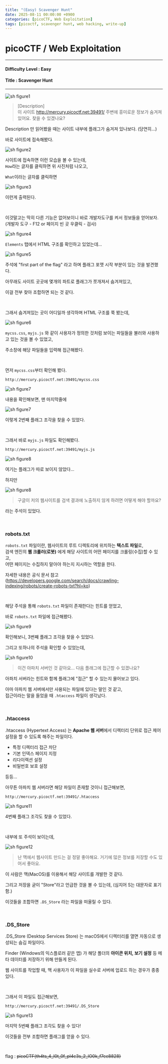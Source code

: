 ```yaml
---
title: "(Easy) Scavenger Hunt"
date: 2025-08-11 00:00:00 +0900
categories: [picoCTF, Web Exploitation]
tags: [picoctf, scavenger hunt, web hacking, write-up]
---
```


# picoCTF / Web Exploitation

---

#### Difficulty Level : Easy
#### Title : Scavenger Hunt

---

![sh figure1](/assets/img/picoCTF/2025-08-07-16-58-47.png)

> [Description]  
> 이 사이트 http://mercury.picoctf.net:39491/ 주변에 흥미로운 정보가 숨겨져 있어요. 찾을 수 있겠나요?

Description 만 읽어봤을 때는 사이트 내부에 플래그가 숨겨져 있나보다. (당연히...)

바로 사이트에 접속해봤다.

![sh figure2](/assets/img/picoCTF/2025-08-07-17-00-53.png)

사이트에 접속하면 이런 모습을 볼 수 있는데,  
`How`라는 글자를 클릭하면 위 사진처럼 나오고, 

`What`이라는 글자를 클릭하면

![sh figure3](/assets/img/picoCTF/2025-08-07-17-02-29.png)

이런게 출력된다.

<br>

이것말고는 딱히 다른 기능은 없어보이니 바로 개발자도구를 켜서 정보들을 얻어보자.  
(개발자 도구 - F12 or 페이지 빈 곳 우클릭 - 검사)

![sh figure4](/assets/img/picoCTF/2025-08-07-17-05-36.png)

`Elements` 탭에서 HTML 구조를 확인하고 있었는데...

![sh figure5](/assets/img/picoCTF/2025-08-07-17-05-50.png)

주석에 "first part of the flag" 라고 하며 플래그 포맷 시작 부분이 있는 것을 발견했다.

아무래도 사이트 곳곳에 몇개의 파트로 플래그가 쪼개져서 숨겨져있고,  

이걸 전부 찾아 조합하면 되는 것 같다.

<br>

그래서 숨겨져있는 곳이 어디일까 생각하며 HTML 구조를 쭉 봤는데,

![sh figure6](/assets/img/picoCTF/2025-08-07-17-10-42.png)

`mycss.css`, `myjs.js` 와 같이 사용자가 정의한 것처럼 보이는 파일들을 불러와 사용하고 있는 것을 볼 수 있었고,

주소창에 해당 파일들을 입력해 접근해봤다.

<br>

먼저 `mycss.css`부터 확인해 봤다.

`http://mercury.picoctf.net:39491/mycss.css`

![sh figure7](/assets/img/picoCTF/2025-08-07-17-13-45.png)

내용을 확인해보면, 맨 마지막줄에

![sh figure7](/assets/img/picoCTF/2025-08-07-17-14-06.png)

이렇게 2번째 플래그 조각을 찾을 수 있었다.

<br>

그래서 바로 `myjs.js` 파일도 확인해봤다.

`http://mercury.picoctf.net:39491/myjs.js`

![sh figure8](/assets/img/picoCTF/2025-08-07-17-15-00.png)

여기는 플래그가 따로 보이지 않았다...

하지만

![sh figure8](/assets/img/picoCTF/2025-08-07-17-15-20.png)

> 구글이 저의 웹사이트를 검색 결과에 노출하지 않게 하려면 어떻게 해야 할까요?

라는 주석이 있었다.

<br>

### robots.txt

`robots.txt` 파일이란, 웹사이트의 루트 디렉토리에 위치하는 **텍스트 파일**로,  
검색 엔진의 **웹 크롤러(로봇)** 에게 해당 사이트의 어떤 페이지를 크롤링(수집)할 수 있고,  
어떤 페이지는 수집하지 말아야 하는지 지시하는 역할을 한다.

자세한 내용은 공식 문서 참고  
(https://developers.google.com/search/docs/crawling-indexing/robots/create-robots-txt?hl=ko)

<br>

해당 주석을 통해 `robots.txt` 파일이 존재한다는 힌트를 얻었고,  

바로 `robots.txt` 파일에 접근해봤다.

![sh figure9](/assets/img/picoCTF/2025-08-07-17-22-20.png)

확인해보니, 3번째 플래그 조각을 찾을 수 있었다.

그리고 또하나의 주석을 확인할 수 있었는데,

![sh figure10](/assets/img/picoCTF/2025-08-07-17-23-20.png)

> 이건 아파치 서버인 것 같아요… 다음 플래그에 접근할 수 있겠나요?

아파치 서버라는 힌트와 함께 플래그에 "접근" 할 수 있는지 물어보고 있다.

아마 아파치 웹 서버에서만 사용되는 파일에 있다는 말인 것 같고,  
접근이라는 말을 들었을 때 `.htaccess` 파일이 생각났다.

<br>

### .htaccess
.htaccess (Hypertext Access) 는 **Apache 웹 서버**에서 디렉터리 단위로 접근 제어 설정을 할 수 있도록 해주는 파일이다.

- 특정 디렉터리 접근 차단
- 기본 인덱스 페이지 지정
- 리다이렉션 설정
- 비밀번호 보호 설정

등등...

아무튼 아파치 웹 서버라면 해당 파일이 존재할 것이니 접근해보면,

`http://mercury.picoctf.net:39491/.htaccess`

![sh figure11](/assets/img/picoCTF/2025-08-07-19-21-20.png)

4번째 플래그 조각도 찾을 수 있었다.

<br>

내부에 또 주석이 보이는데,

![sh figure12](/assets/img/picoCTF/2025-08-07-19-25-12.png)

> 난 맥에서 웹사이트 만드는 걸 정말 좋아해요. 거기에 많은 정보를 저장할 수도 있어서 좋아요.

이 사람은 맥(MacOS)를 이용해서 해당 사이트를 개발한 것 같다.

그리고 저장을 굳이 "Store"라고 언급한 것을 볼 수 있는데, (심지어 S는 대문자로 표기함.)

이것들을 조합하면 `.DS_Store` 라는 파일을 떠올릴 수 있다.

<br>

### .DS_Store
.DS_Store (Desktop Services Store) 는 macOS에서 디렉터리를 열면 자동으로 생성되는 숨김 파일이다.

Finder (Windows의 익스플로러 같은 앱) 가 해당 폴더의 **아이콘 위치, 보기 설정** 등 메타 데이터를 저장하기 위해 만들게 된다.

웹 사이트를 작업할 때, 맥 사용자가 이 파일을 실수로 서버에 업로드 하는 경우가 종종 있다.

<br>

그래서 이 파일도 접근해보면,

`http://mercury.picoctf.net:39491/.DS_Store`

![sh figure13](/assets/img/picoCTF/2025-08-07-19-32-26.png)

마지막 5번째 플래그 조각도 찾을 수 있다!

이것들을 전부 조합하면 플래그를 얻을 수 있다.

<br>

flag : ~~picoCTF{th4ts_4_l0t_0f_pl4c3s_2_lO0k_f7ce8828}~~


